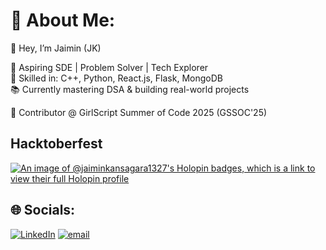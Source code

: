 # 💫 About Me:
👋 Hey, I’m Jaimin (JK)  

🌟 Aspiring SDE | Problem Solver | Tech Explorer  
🔧 Skilled in: C++, Python, React.js, Flask, MongoDB  
📚 Currently mastering DSA & building real-world projects  

🚀 Contributor @ GirlScript Summer of Code 2025 (GSSOC'25)  

## Hacktoberfest
[![An image of @jaiminkansagara1327's Holopin badges, which is a link to view their full Holopin profile](https://holopin.me/jaiminkansagara1327)](https://holopin.io/@jaiminkansagara1327)

## 🌐 Socials:
[![LinkedIn](https://img.shields.io/badge/LinkedIn-%230077B5.svg?logo=linkedin&logoColor=white)](https://www.linkedin.com/in/jaimin-kansagara)  [![email](https://img.shields.io/badge/Email-D14836?logo=gmail&logoColor=white)](mailto:se.jaimin91@gmail.com) 

<!-- Proudly created with GPRM ( https://gprm.itsvg.in ) -->
